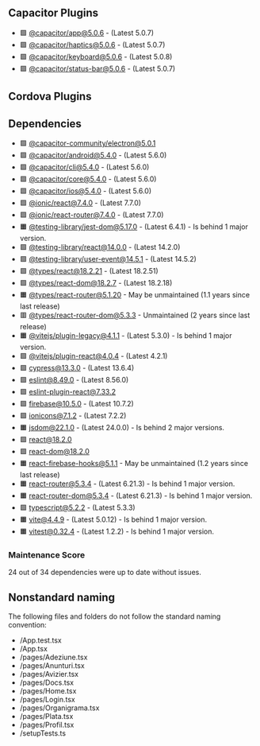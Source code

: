 ## Capacitor Plugins

- 🟩 [@capacitor/app@5.0.6](https://github.com/ionic-team/capacitor-plugins.git) - (Latest 5.0.7)
- 🟩 [@capacitor/haptics@5.0.6](https://github.com/ionic-team/capacitor-plugins.git) - (Latest 5.0.7)
- 🟩 [@capacitor/keyboard@5.0.6](https://github.com/ionic-team/capacitor-plugins.git) - (Latest 5.0.8)
- 🟩 [@capacitor/status-bar@5.0.6](https://github.com/ionic-team/capacitor-plugins.git) - (Latest 5.0.7)
## Cordova Plugins

## Dependencies

- 🟩 [@capacitor-community/electron@5.0.1](https://github.com/capacitor-community/electron.git)
- 🟩 [@capacitor/android@5.4.0](https://github.com/ionic-team/capacitor.git) - (Latest 5.6.0)
- 🟩 [@capacitor/cli@5.4.0](https://github.com/ionic-team/capacitor.git) - (Latest 5.6.0)
- 🟩 [@capacitor/core@5.4.0](https://github.com/ionic-team/capacitor.git) - (Latest 5.6.0)
- 🟩 [@capacitor/ios@5.4.0](https://github.com/ionic-team/capacitor.git) - (Latest 5.6.0)
- 🟩 [@ionic/react@7.4.0](https://github.com/ionic-team/ionic-framework.git) - (Latest 7.7.0)
- 🟩 [@ionic/react-router@7.4.0](https://github.com/ionic-team/ionic-framework.git) - (Latest 7.7.0)
- 🟧 [@testing-library/jest-dom@5.17.0](https://github.com/testing-library/jest-dom.git) - (Latest 6.4.1) - Is behind 1 major version.
- 🟩 [@testing-library/react@14.0.0](https://github.com/testing-library/react-testing-library.git) - (Latest 14.2.0)
- 🟩 [@testing-library/user-event@14.5.1](https://github.com/testing-library/user-event.git) - (Latest 14.5.2)
- 🟩 [@types/react@18.2.21](https://github.com/DefinitelyTyped/DefinitelyTyped.git) - (Latest 18.2.51)
- 🟩 [@types/react-dom@18.2.7](https://github.com/DefinitelyTyped/DefinitelyTyped.git) - (Latest 18.2.18)
- 🟧 [@types/react-router@5.1.20](https://github.com/DefinitelyTyped/DefinitelyTyped.git) - May be unmaintained (1.1 years since last release)
- 🟥 [@types/react-router-dom@5.3.3](https://github.com/DefinitelyTyped/DefinitelyTyped.git) - Unmaintained (2 years since last release)
- 🟧 [@vitejs/plugin-legacy@4.1.1](https://github.com/vitejs/vite.git) - (Latest 5.3.0) - Is behind 1 major version.
- 🟩 [@vitejs/plugin-react@4.0.4](https://github.com/vitejs/vite-plugin-react.git) - (Latest 4.2.1)
- 🟩 [cypress@13.3.0](https://github.com/cypress-io/cypress.git) - (Latest 13.6.4)
- 🟩 [eslint@8.49.0](https://github.com/eslint/eslint.git) - (Latest 8.56.0)
- 🟩 [eslint-plugin-react@7.33.2](https://github.com/jsx-eslint/eslint-plugin-react.git)
- 🟩 [firebase@10.5.0](https://github.com/firebase/firebase-js-sdk.git) - (Latest 10.7.2)
- 🟩 [ionicons@7.1.2](https://github.com/ionic-team/ionicons.git) - (Latest 7.2.2)
- 🟧 [jsdom@22.1.0](https://github.com/jsdom/jsdom.git) - (Latest 24.0.0) - Is behind 2 major versions.
- 🟩 [react@18.2.0](https://github.com/facebook/react.git)
- 🟩 [react-dom@18.2.0](https://github.com/facebook/react.git)
- 🟧 [react-firebase-hooks@5.1.1](https://github.com/csfrequency/react-firebase-hooks.git) - May be unmaintained (1.2 years since last release)
- 🟧 [react-router@5.3.4](https://github.com/remix-run/react-router.git) - (Latest 6.21.3) - Is behind 1 major version.
- 🟧 [react-router-dom@5.3.4](https://github.com/remix-run/react-router.git) - (Latest 6.21.3) - Is behind 1 major version.
- 🟩 [typescript@5.2.2](https://github.com/Microsoft/TypeScript.git) - (Latest 5.3.3)
- 🟧 [vite@4.4.9](https://github.com/vitejs/vite.git) - (Latest 5.0.12) - Is behind 1 major version.
- 🟧 [vitest@0.32.4](https://github.com/vitest-dev/vitest.git) - (Latest 1.2.2) - Is behind 1 major version.
### Maintenance Score
24 out of 34 dependencies were up to date without issues.



## Nonstandard naming
The following files and folders do not follow the standard naming convention:

- /App.test.tsx
- /App.tsx
- /pages/Adeziune.tsx
- /pages/Anunturi.tsx
- /pages/Avizier.tsx
- /pages/Docs.tsx
- /pages/Home.tsx
- /pages/Login.tsx
- /pages/Organigrama.tsx
- /pages/Plata.tsx
- /pages/Profil.tsx
- /setupTests.ts
